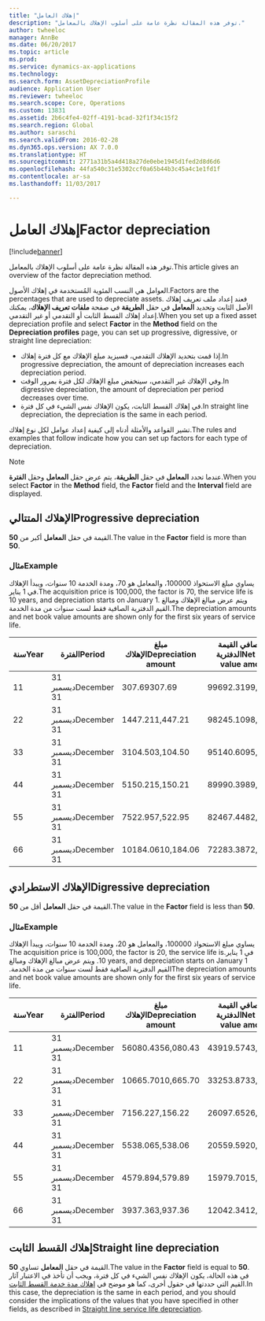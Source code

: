 ```yaml
---
title: "إهلاك العامل"
description: "توفر هذه المقالة نظرة عامة على أسلوب الإهلاك بالمعامل."
author: twheeloc
manager: AnnBe
ms.date: 06/20/2017
ms.topic: article
ms.prod: 
ms.service: dynamics-ax-applications
ms.technology: 
ms.search.form: AssetDepreciationProfile
audience: Application User
ms.reviewer: twheeloc
ms.search.scope: Core, Operations
ms.custom: 13831
ms.assetid: 2b6c4fe4-02ff-4191-bcad-32f1f34c15f2
ms.search.region: Global
ms.author: saraschi
ms.search.validFrom: 2016-02-28
ms.dyn365.ops.version: AX 7.0.0
ms.translationtype: HT
ms.sourcegitcommit: 2771a31b5a4d418a27de0ebe1945d1fed2d8d6d6
ms.openlocfilehash: 44fa540c31e5302ccf0a65b44b3c45a4c1e1fd1f
ms.contentlocale: ar-sa
ms.lasthandoff: 11/03/2017

---
```


# <a name="factor-depreciation"></a><span data-ttu-id="a745c-103">إهلاك العامل</span><span class="sxs-lookup"><span data-stu-id="a745c-103">Factor depreciation</span></span>

[!include[banner](../includes/banner.md)]


<span data-ttu-id="a745c-104">توفر هذه المقالة نظرة عامة على أسلوب الإهلاك بالمعامل.</span><span class="sxs-lookup"><span data-stu-id="a745c-104">This article gives an overview of the factor depreciation method.</span></span>

<span data-ttu-id="a745c-105">العوامل هي النسب المئوية المُستخدمة في إهلاك الأصول.</span><span class="sxs-lookup"><span data-stu-id="a745c-105">Factors are the percentages that are used to depreciate assets.</span></span> <span data-ttu-id="a745c-106">فعند إعداد ملف تعريف إهلاك الأصل الثابت وتحديد **المعامل** في حقل **الطريقة** في صفحة **ملفات تعريف الإهلاك**، يمكنك إعداد إهلاك القسط الثابت أو التقدمي أو غير التقدمي.</span><span class="sxs-lookup"><span data-stu-id="a745c-106">When you set up a fixed asset depreciation profile and select **Factor** in the **Method** field on the **Depreciation profiles** page, you can set up progressive, digressive, or straight line depreciation:</span></span>

-   <span data-ttu-id="a745c-107">إذا قمت بتحديد الإهلاك التقدمي، فسيزيد مبلغ الإهلاك مع كل فترة إهلاك.</span><span class="sxs-lookup"><span data-stu-id="a745c-107">In progressive depreciation, the amount of depreciation increases each depreciation period.</span></span>
-   <span data-ttu-id="a745c-108">وفي الإهلاك غير التقدمي، سينخفض مبلغ الإهلاك لكل فترة بمرور الوقت.</span><span class="sxs-lookup"><span data-stu-id="a745c-108">In digressive depreciation, the amount of depreciation per period decreases over time.</span></span>
-   <span data-ttu-id="a745c-109">في إهلاك القسط الثابت، يكون الإهلاك نفس الشيء في كل فترة.</span><span class="sxs-lookup"><span data-stu-id="a745c-109">In straight line depreciation, the depreciation is the same in each period.</span></span>

<span data-ttu-id="a745c-110">تشير القواعد والأمثلة أدناه إلى كيفية إعداد عوامل لكل نوع إهلاك.</span><span class="sxs-lookup"><span data-stu-id="a745c-110">The rules and examples that follow indicate how you can set up factors for each type of depreciation.</span></span> 

> [!NOTE] 
> <span data-ttu-id="a745c-111">عندما تحدد **المعامل** في حقل **الطريقة**، يتم عرض حقل **المعامل** وحقل **الفترة**.</span><span class="sxs-lookup"><span data-stu-id="a745c-111">When you select **Factor** in the **Method** field, the **Factor** field and the **Interval** field are displayed.</span></span>

## <a name="progressive-depreciation"></a><span data-ttu-id="a745c-112">الإهلاك المتتالي</span><span class="sxs-lookup"><span data-stu-id="a745c-112">Progressive depreciation</span></span>
<span data-ttu-id="a745c-113">القيمة في حقل **المعامل** أكبر من **50**.</span><span class="sxs-lookup"><span data-stu-id="a745c-113">The value in the **Factor** field is more than **50**.</span></span>

### <a name="example"></a><span data-ttu-id="a745c-114">مثال</span><span class="sxs-lookup"><span data-stu-id="a745c-114">Example</span></span>

<span data-ttu-id="a745c-115">يساوي مبلغ الاستحواذ 100000، والمعامل هو 70، ومدة الخدمة 10 سنوات، ويبدأ الإهلاك في 1 يناير.</span><span class="sxs-lookup"><span data-stu-id="a745c-115">The acquisition price is 100,000, the factor is 70, the service life is 10 years, and depreciation starts on January 1.</span></span> <span data-ttu-id="a745c-116">ويتم عرض مبالغ الإهلاك ومبالغ القيم الدفترية الصافية فقط لست سنوات من مدة الخدمة.‬</span><span class="sxs-lookup"><span data-stu-id="a745c-116">The depreciation amounts and net book value amounts are shown only for the first six years of service life.</span></span>

| <span data-ttu-id="a745c-117">سنة</span><span class="sxs-lookup"><span data-stu-id="a745c-117">Year</span></span> | <span data-ttu-id="a745c-118">الفترة</span><span class="sxs-lookup"><span data-stu-id="a745c-118">Period</span></span>      | <span data-ttu-id="a745c-119">مبلغ الإهلاك</span><span class="sxs-lookup"><span data-stu-id="a745c-119">Depreciation amount</span></span> | <span data-ttu-id="a745c-120">مبلغ صافي القيمة الدفترية</span><span class="sxs-lookup"><span data-stu-id="a745c-120">Net book value amount</span></span> |
|------|-------------|---------------------|-----------------------|
| <span data-ttu-id="a745c-121">1</span><span class="sxs-lookup"><span data-stu-id="a745c-121">1</span></span>    | <span data-ttu-id="a745c-122">31 ديسمبر</span><span class="sxs-lookup"><span data-stu-id="a745c-122">December 31</span></span> | <span data-ttu-id="a745c-123">307.69</span><span class="sxs-lookup"><span data-stu-id="a745c-123">307.69</span></span>              | <span data-ttu-id="a745c-124">99692.31</span><span class="sxs-lookup"><span data-stu-id="a745c-124">99,692.31</span></span>             |
| <span data-ttu-id="a745c-125">2</span><span class="sxs-lookup"><span data-stu-id="a745c-125">2</span></span>    | <span data-ttu-id="a745c-126">31 ديسمبر</span><span class="sxs-lookup"><span data-stu-id="a745c-126">December 31</span></span> | <span data-ttu-id="a745c-127">1447.21</span><span class="sxs-lookup"><span data-stu-id="a745c-127">1,447.21</span></span>            | <span data-ttu-id="a745c-128">98245.10</span><span class="sxs-lookup"><span data-stu-id="a745c-128">98,245.10</span></span>             |
| <span data-ttu-id="a745c-129">3</span><span class="sxs-lookup"><span data-stu-id="a745c-129">3</span></span>    | <span data-ttu-id="a745c-130">31 ديسمبر</span><span class="sxs-lookup"><span data-stu-id="a745c-130">December 31</span></span> | <span data-ttu-id="a745c-131">3104.50</span><span class="sxs-lookup"><span data-stu-id="a745c-131">3,104.50</span></span>            | <span data-ttu-id="a745c-132">95140.60</span><span class="sxs-lookup"><span data-stu-id="a745c-132">95,140.60</span></span>             |
| <span data-ttu-id="a745c-133">4</span><span class="sxs-lookup"><span data-stu-id="a745c-133">4</span></span>    | <span data-ttu-id="a745c-134">31 ديسمبر</span><span class="sxs-lookup"><span data-stu-id="a745c-134">December 31</span></span> | <span data-ttu-id="a745c-135">5150.21</span><span class="sxs-lookup"><span data-stu-id="a745c-135">5,150.21</span></span>            | <span data-ttu-id="a745c-136">89990.39</span><span class="sxs-lookup"><span data-stu-id="a745c-136">89,990.39</span></span>             |
| <span data-ttu-id="a745c-137">5</span><span class="sxs-lookup"><span data-stu-id="a745c-137">5</span></span>    | <span data-ttu-id="a745c-138">31 ديسمبر</span><span class="sxs-lookup"><span data-stu-id="a745c-138">December 31</span></span> | <span data-ttu-id="a745c-139">7522.95</span><span class="sxs-lookup"><span data-stu-id="a745c-139">7,522.95</span></span>            | <span data-ttu-id="a745c-140">82467.44</span><span class="sxs-lookup"><span data-stu-id="a745c-140">82,467.44</span></span>             |
| <span data-ttu-id="a745c-141">6</span><span class="sxs-lookup"><span data-stu-id="a745c-141">6</span></span>    | <span data-ttu-id="a745c-142">31 ديسمبر</span><span class="sxs-lookup"><span data-stu-id="a745c-142">December 31</span></span> | <span data-ttu-id="a745c-143">10184.06</span><span class="sxs-lookup"><span data-stu-id="a745c-143">10,184.06</span></span>           | <span data-ttu-id="a745c-144">72283.38</span><span class="sxs-lookup"><span data-stu-id="a745c-144">72,283.38</span></span>             |

## <a name="digressive-depreciation"></a><span data-ttu-id="a745c-145">الإهلاك الاستطرادي</span><span class="sxs-lookup"><span data-stu-id="a745c-145">Digressive depreciation</span></span>
<span data-ttu-id="a745c-146">القيمة في حقل **المعامل** أقل من **50**.</span><span class="sxs-lookup"><span data-stu-id="a745c-146">The value in the **Factor** field is less than **50**.</span></span>

### <a name="example"></a><span data-ttu-id="a745c-147">مثال</span><span class="sxs-lookup"><span data-stu-id="a745c-147">Example</span></span>

<span data-ttu-id="a745c-148">‏‫يساوي مبلغ الاستحواذ 100000، والمعامل هو 20، ومدة الخدمة 10 سنوات، ويبدأ الإهلاك في 1 يناير.</span><span class="sxs-lookup"><span data-stu-id="a745c-148">The acquisition price is 100,000, the factor is 20, the service life is 10 years, and depreciation starts on January 1.</span></span> <span data-ttu-id="a745c-149">ويتم عرض مبالغ الإهلاك ومبالغ القيم الدفترية الصافية فقط لست سنوات من مدة الخدمة.‬</span><span class="sxs-lookup"><span data-stu-id="a745c-149">The depreciation amounts and net book value amounts are shown only for the first six years of service life.</span></span>

| <span data-ttu-id="a745c-150">سنة</span><span class="sxs-lookup"><span data-stu-id="a745c-150">Year</span></span> | <span data-ttu-id="a745c-151">الفترة</span><span class="sxs-lookup"><span data-stu-id="a745c-151">Period</span></span>      | <span data-ttu-id="a745c-152">مبلغ الإهلاك</span><span class="sxs-lookup"><span data-stu-id="a745c-152">Depreciation amount</span></span> | <span data-ttu-id="a745c-153">مبلغ صافي القيمة الدفترية</span><span class="sxs-lookup"><span data-stu-id="a745c-153">Net book value amount</span></span> |
|------|-------------|---------------------|-----------------------|
| <span data-ttu-id="a745c-154">1</span><span class="sxs-lookup"><span data-stu-id="a745c-154">1</span></span>    | <span data-ttu-id="a745c-155">31 ديسمبر</span><span class="sxs-lookup"><span data-stu-id="a745c-155">December 31</span></span> | <span data-ttu-id="a745c-156">56080.43</span><span class="sxs-lookup"><span data-stu-id="a745c-156">56,080.43</span></span>           | <span data-ttu-id="a745c-157">43919.57</span><span class="sxs-lookup"><span data-stu-id="a745c-157">43,919.57</span></span>             |
| <span data-ttu-id="a745c-158">2</span><span class="sxs-lookup"><span data-stu-id="a745c-158">2</span></span>    | <span data-ttu-id="a745c-159">31 ديسمبر</span><span class="sxs-lookup"><span data-stu-id="a745c-159">December 31</span></span> | <span data-ttu-id="a745c-160">10665.70</span><span class="sxs-lookup"><span data-stu-id="a745c-160">10,665.70</span></span>           | <span data-ttu-id="a745c-161">33253.87</span><span class="sxs-lookup"><span data-stu-id="a745c-161">33,253.87</span></span>             |
| <span data-ttu-id="a745c-162">3</span><span class="sxs-lookup"><span data-stu-id="a745c-162">3</span></span>    | <span data-ttu-id="a745c-163">31 ديسمبر</span><span class="sxs-lookup"><span data-stu-id="a745c-163">December 31</span></span> | <span data-ttu-id="a745c-164">7156.22</span><span class="sxs-lookup"><span data-stu-id="a745c-164">7,156.22</span></span>            | <span data-ttu-id="a745c-165">26097.65</span><span class="sxs-lookup"><span data-stu-id="a745c-165">26,097.65</span></span>             |
| <span data-ttu-id="a745c-166">4</span><span class="sxs-lookup"><span data-stu-id="a745c-166">4</span></span>    | <span data-ttu-id="a745c-167">31 ديسمبر</span><span class="sxs-lookup"><span data-stu-id="a745c-167">December 31</span></span> | <span data-ttu-id="a745c-168">5538.06</span><span class="sxs-lookup"><span data-stu-id="a745c-168">5,538.06</span></span>            | <span data-ttu-id="a745c-169">20559.59</span><span class="sxs-lookup"><span data-stu-id="a745c-169">20,559.59</span></span>             |
| <span data-ttu-id="a745c-170">5</span><span class="sxs-lookup"><span data-stu-id="a745c-170">5</span></span>    | <span data-ttu-id="a745c-171">31 ديسمبر</span><span class="sxs-lookup"><span data-stu-id="a745c-171">December 31</span></span> | <span data-ttu-id="a745c-172">4579.89</span><span class="sxs-lookup"><span data-stu-id="a745c-172">4,579.89</span></span>            | <span data-ttu-id="a745c-173">15979.70</span><span class="sxs-lookup"><span data-stu-id="a745c-173">15,979.70</span></span>             |
| <span data-ttu-id="a745c-174">6</span><span class="sxs-lookup"><span data-stu-id="a745c-174">6</span></span>    | <span data-ttu-id="a745c-175">31 ديسمبر</span><span class="sxs-lookup"><span data-stu-id="a745c-175">December 31</span></span> | <span data-ttu-id="a745c-176">3937.36</span><span class="sxs-lookup"><span data-stu-id="a745c-176">3,937.36</span></span>            | <span data-ttu-id="a745c-177">12042.34</span><span class="sxs-lookup"><span data-stu-id="a745c-177">12,042.34</span></span>             |

## <a name="straight-line-depreciation"></a><span data-ttu-id="a745c-178">إهلاك القسط الثابت</span><span class="sxs-lookup"><span data-stu-id="a745c-178">Straight line depreciation</span></span>
<span data-ttu-id="a745c-179">القيمة في حقل **المعامل** تساوي **50**.</span><span class="sxs-lookup"><span data-stu-id="a745c-179">The value in the **Factor** field is equal to **50**.</span></span> <span data-ttu-id="a745c-180">في هذه الحالة، يكون الإهلاك نفس الشيء في كل فترة، ويجب أن تأخذ في الاعتبار آثار القيم التي حددتها في حقول أخرى، كما هو موضح في [إهلاك مدة خدمة القسط الثابت‬](straight-line-service-life-depreciation.md).</span><span class="sxs-lookup"><span data-stu-id="a745c-180">In this case, the depreciation is the same in each period, and you should consider the implications of the values that you have specified in other fields, as described in [Straight line service life depreciation](straight-line-service-life-depreciation.md).</span></span>




